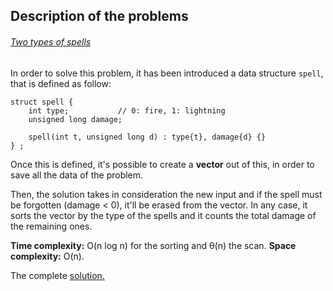 ## Description of the problems

###### [Two types of spells](https://codeforces.com/contest/1398/problem/E?locale=en)

In order to solve this problem, it has been introduced a data structure `spell`, that is defined as follow:

```
struct spell {
    int type;           // 0: fire, 1: lightning
    unsigned long damage; 

    spell(int t, unsigned long d) : type{t}, damage{d} {}
} ;
```
Once this is defined, it's possible to create a **vector** out of this, in order to save all the data of the problem.

Then, the solution takes in consideration the new input and if the spell must be forgotten (damage < 0), it'll be erased from the vector.
In any case, it sorts the vector by the type of the spells and it counts the total damage of the remaining ones.

**Time complexity:** O(n log n) for the sorting and θ(n) the scan.
**Space complexity:** O(n).

The complete [solution.](https://github.com/Claire-gip/CompetitiveProgramming-Unipi/blob/master/Lecture_04/spells.cc)